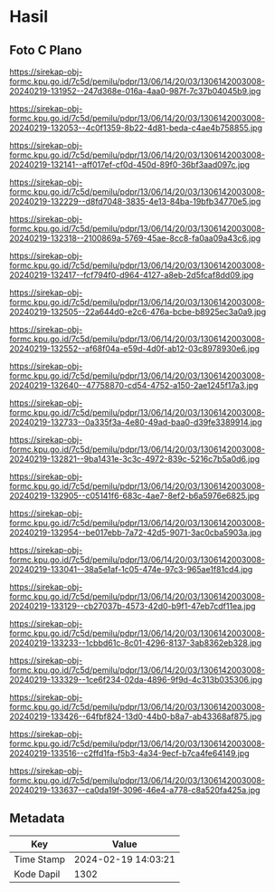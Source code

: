 # Hasil

## Foto C Plano

https://sirekap-obj-formc.kpu.go.id/7c5d/pemilu/pdpr/13/06/14/20/03/1306142003008-20240219-131952--247d368e-016a-4aa0-987f-7c37b04045b9.jpg

https://sirekap-obj-formc.kpu.go.id/7c5d/pemilu/pdpr/13/06/14/20/03/1306142003008-20240219-132053--4c0f1359-8b22-4d81-beda-c4ae4b758855.jpg

https://sirekap-obj-formc.kpu.go.id/7c5d/pemilu/pdpr/13/06/14/20/03/1306142003008-20240219-132141--aff017ef-cf0d-450d-89f0-36bf3aad097c.jpg

https://sirekap-obj-formc.kpu.go.id/7c5d/pemilu/pdpr/13/06/14/20/03/1306142003008-20240219-132229--d8fd7048-3835-4e13-84ba-19bfb34770e5.jpg

https://sirekap-obj-formc.kpu.go.id/7c5d/pemilu/pdpr/13/06/14/20/03/1306142003008-20240219-132318--2100869a-5769-45ae-8cc8-fa0aa09a43c6.jpg

https://sirekap-obj-formc.kpu.go.id/7c5d/pemilu/pdpr/13/06/14/20/03/1306142003008-20240219-132417--fcf794f0-d964-4127-a8eb-2d5fcaf8dd09.jpg

https://sirekap-obj-formc.kpu.go.id/7c5d/pemilu/pdpr/13/06/14/20/03/1306142003008-20240219-132505--22a644d0-e2c6-476a-bcbe-b8925ec3a0a9.jpg

https://sirekap-obj-formc.kpu.go.id/7c5d/pemilu/pdpr/13/06/14/20/03/1306142003008-20240219-132552--af68f04a-e59d-4d0f-ab12-03c8978930e6.jpg

https://sirekap-obj-formc.kpu.go.id/7c5d/pemilu/pdpr/13/06/14/20/03/1306142003008-20240219-132640--47758870-cd54-4752-a150-2ae1245f17a3.jpg

https://sirekap-obj-formc.kpu.go.id/7c5d/pemilu/pdpr/13/06/14/20/03/1306142003008-20240219-132733--0a335f3a-4e80-49ad-baa0-d39fe3389914.jpg

https://sirekap-obj-formc.kpu.go.id/7c5d/pemilu/pdpr/13/06/14/20/03/1306142003008-20240219-132821--9ba1431e-3c3c-4972-839c-5216c7b5a0d6.jpg

https://sirekap-obj-formc.kpu.go.id/7c5d/pemilu/pdpr/13/06/14/20/03/1306142003008-20240219-132905--c05141f6-683c-4ae7-8ef2-b6a5976e6825.jpg

https://sirekap-obj-formc.kpu.go.id/7c5d/pemilu/pdpr/13/06/14/20/03/1306142003008-20240219-132954--be017ebb-7a72-42d5-9071-3ac0cba5903a.jpg

https://sirekap-obj-formc.kpu.go.id/7c5d/pemilu/pdpr/13/06/14/20/03/1306142003008-20240219-133041--38a5e1af-1c05-474e-97c3-965ae1f81cd4.jpg

https://sirekap-obj-formc.kpu.go.id/7c5d/pemilu/pdpr/13/06/14/20/03/1306142003008-20240219-133129--cb27037b-4573-42d0-b9f1-47eb7cdf11ea.jpg

https://sirekap-obj-formc.kpu.go.id/7c5d/pemilu/pdpr/13/06/14/20/03/1306142003008-20240219-133233--1cbbd61c-8c01-4296-8137-3ab8362eb328.jpg

https://sirekap-obj-formc.kpu.go.id/7c5d/pemilu/pdpr/13/06/14/20/03/1306142003008-20240219-133329--1ce6f234-02da-4896-9f9d-4c313b035306.jpg

https://sirekap-obj-formc.kpu.go.id/7c5d/pemilu/pdpr/13/06/14/20/03/1306142003008-20240219-133426--64fbf824-13d0-44b0-b8a7-ab43368af875.jpg

https://sirekap-obj-formc.kpu.go.id/7c5d/pemilu/pdpr/13/06/14/20/03/1306142003008-20240219-133516--c2ffd1fa-f5b3-4a34-9ecf-b7ca4fe64149.jpg

https://sirekap-obj-formc.kpu.go.id/7c5d/pemilu/pdpr/13/06/14/20/03/1306142003008-20240219-133637--ca0da19f-3096-46e4-a778-c8a520fa425a.jpg


## Metadata

| Key        | Value               |
| ---------- | ------------------- |
| Time Stamp | 2024-02-19 14:03:21 |
| Kode Dapil | 1302                |



